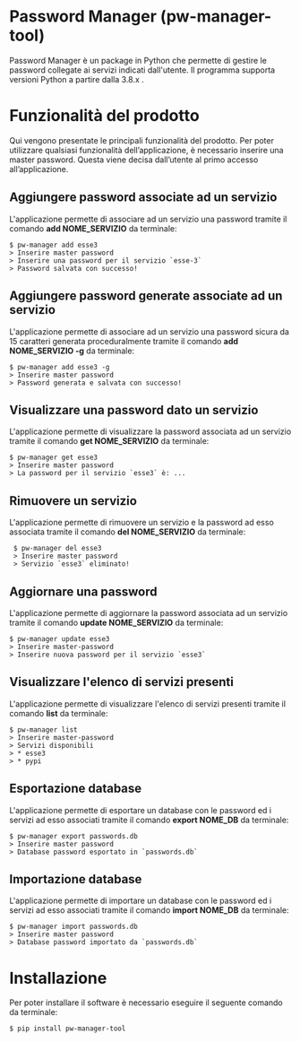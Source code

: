 ﻿# Password Manager (pw-manager-tool)

Password Manager è un package in Python che permette di gestire le password collegate ai servizi indicati dall'utente. Il programma supporta versioni Python a partire dalla 3.8.x .


# Funzionalità del prodotto

Qui vengono presentate le principali funzionalità del prodotto. Per poter utilizzare qualsiasi funzionalità dell’applicazione, è necessario inserire una master password. Questa viene decisa dall’utente al primo
accesso all’applicazione.

## Aggiungere password associate ad un servizio

L'applicazione permette di associare ad un servizio una password tramite il comando **add NOME_SERVIZIO** da terminale:

    $ pw-manager add esse3
    > Inserire master password
    > Inserire una password per il servizio `esse-3`
    > Password salvata con successo!

## Aggiungere password generate associate ad un servizio

L'applicazione permette di associare ad un servizio una password sicura da 15 caratteri generata proceduralmente tramite il comando **add NOME_SERVIZIO -g** da terminale:

    $ pw-manager add esse3 -g
    > Inserire master password
    > Password generata e salvata con successo!


## Visualizzare una password dato un servizio

L'applicazione permette di visualizzare la password associata ad un servizio tramite il comando **get NOME_SERVIZIO** da terminale:

    $ pw-manager get esse3
    > Inserire master password
    > La password per il servizio `esse3` è: ...

## Rimuovere un servizio

L'applicazione permette di rimuovere un servizio e la password ad esso associata tramite il comando **del NOME_SERVIZIO** da terminale:

     $ pw-manager del esse3
     > Inserire master password
     > Servizio `esse3` eliminato!

## Aggiornare una password

L'applicazione permette di aggiornare la password associata ad un servizio tramite il comando **update NOME_SERVIZIO** da terminale:

    $ pw-manager update esse3
    > Inserire master-password
    > Inserire nuova password per il servizio `esse3`
   
## Visualizzare l'elenco di servizi presenti

L'applicazione permette di visualizzare l'elenco di servizi presenti tramite il comando **list** da terminale:

    $ pw-manager list
    > Inserire master-password
    > Servizi disponibili
    > * esse3
    > * pypi
   
## Esportazione database 

L'applicazione permette di esportare un database con le password ed i servizi ad esso associati tramite il comando **export NOME_DB** da terminale:

    $ pw-manager export passwords.db
    > Inserire master password
    > Database password esportato in `passwords.db`

## Importazione database 
L'applicazione permette di importare un database con le password ed i servizi ad esso associati tramite il comando **import NOME_DB** da terminale:

    $ pw-manager import passwords.db
    > Inserire master password
    > Database password importato da `passwords.db`


# Installazione

Per poter installare il software è necessario eseguire il seguente comando da terminale:

    $ pip install pw-manager-tool

